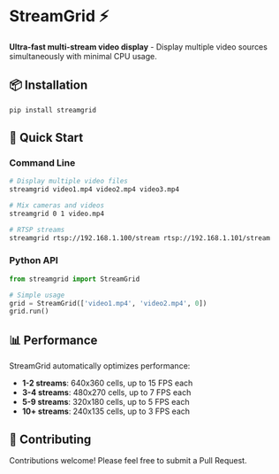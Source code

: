 # StreamGrid ⚡

**Ultra-fast multi-stream video display** - Display multiple video sources simultaneously with minimal CPU usage.

## 📦 Installation

```bash
pip install streamgrid
```

## 🎯 Quick Start

### Command Line

```bash
# Display multiple video files
streamgrid video1.mp4 video2.mp4 video3.mp4

# Mix cameras and videos
streamgrid 0 1 video.mp4

# RTSP streams
streamgrid rtsp://192.168.1.100/stream rtsp://192.168.1.101/stream
```

### Python API

```python
from streamgrid import StreamGrid

# Simple usage
grid = StreamGrid(['video1.mp4', 'video2.mp4', 0])
grid.run()
```

## 📊 Performance

StreamGrid automatically optimizes performance:

- **1-2 streams**: 640x360 cells, up to 15 FPS each
- **3-4 streams**: 480x270 cells, up to 7 FPS each  
- **5-9 streams**: 320x180 cells, up to 5 FPS each
- **10+ streams**: 240x135 cells, up to 3 FPS each

## 🤝 Contributing

Contributions welcome! Please feel free to submit a Pull Request.
